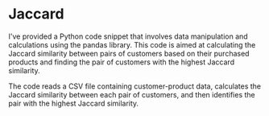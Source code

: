 # Jaccard

I've provided a Python code snippet that involves data manipulation and calculations using the pandas library. This code is aimed at calculating the Jaccard similarity between pairs of customers based on their purchased products and finding the pair of customers with the highest Jaccard similarity.

The code reads a CSV file containing customer-product data, calculates the Jaccard similarity between each pair of customers, and then identifies the pair with the highest Jaccard similarity.
